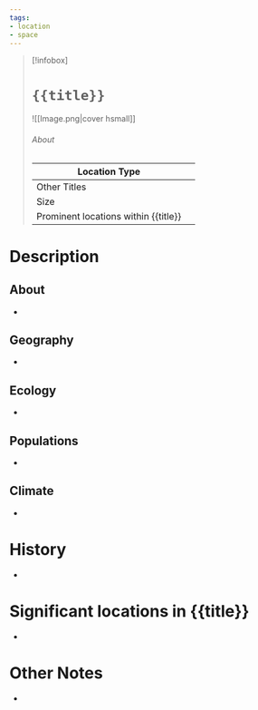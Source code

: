 ```yaml
---
tags:
- location
- space
---
```

> [!infobox]
> # `{{title}}`
> ![[Image.png|cover hsmall]]
> ###### About
> | Location Type |   |
> | ---- | ---- |
> | Other Titles |  |
> | Size |  |
> | Prominent locations within {{title}} |   |
# Description
## About
-
## Geography
-
## Ecology
-
## Populations
-
## Climate
-
# History
-
# Significant locations in {{title}}
-
# Other Notes
-